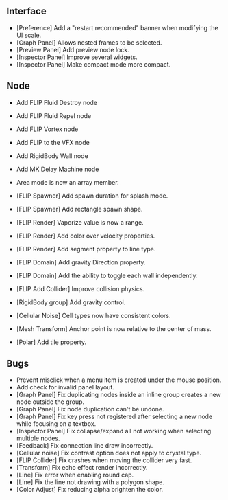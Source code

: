 ## Interface
- [Preference] Add a "restart recommended" banner when modifying the UI scale.
- [Graph Panel] Allows nested frames to be selected.
- [Preview Panel] Add preview node lock.
- [Inspector Panel] Improve several widgets.
- [Inspector Panel] Make compact mode more compact.

## Node
- Add FLIP Fluid Destroy node
- Add FLIP Fluid Repel node
- Add FLIP Vortex node
- Add FLIP to the VFX node
- Add RigidBody Wall node
- Add MK Delay Machine node

- Area mode is now an array member.

- [FLIP Spawner] Add spawn duration for splash mode.
- [FLIP Spawner] Add rectangle spawn shape.
- [FLIP Render] Vaporize value is now a range.
- [FLIP Render] Add color over velocity properties.
- [FLIP Render] Add segment property to line type.
- [FLIP Domain] Add gravity Direction property.
- [FLIP Domain] Add the ability to toggle each wall independently.
- [FLIP Add Collider] Improve collision physics.
- [RigidBody group] Add gravity control.
- [Cellular Noise] Cell types now have consistent colors.
- [Mesh Transform] Anchor point is now relative to the center of mass.
- [Polar] Add tile property.

## Bugs
- Prevent misclick when a menu item is created under the mouse position.
- Add check for invalid panel layout.
- [Graph Panel] Fix duplicating nodes inside an inline group creates a new node outside the group.
- [Graph Panel] Fix node duplication can't be undone.
- [Graph Panel] Fix key press not registered after selecting a new node while focusing on a textbox.
- [Inspector Panel] Fix collapse/expand all not working when selecting multiple nodes.
- [Feedback] Fix connection line draw incorrectly.
- [Cellular noise] Fix contrast option does not apply to crystal type.
- [FLIP Collider] Fix crashes when moving the collider very fast.
- [Transform] Fix echo effect render incorrectly.
- [Line] Fix error when enabling round cap.
- [Line] Fix the line not drawing with a polygon shape.
- [Color Adjust] Fix reducing alpha brighten the color. 